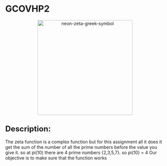  # GCOVHP2
<div align="center">
  <img src="https://github.com/user-attachments/assets/8d69fa45-cca3-4987-8ca4-d798888290bd" alt="neon-zeta-greek-symbol" width="300"/>
</div>
<h2><strong style="font-size: 24px;">Description:</strong></h2>
<p>The zeta function is a complex function but for this assignment all it does it get the sum of the number of all the prime numbers before the value you give it. so at pi(10) there are 4 prime numbers {2,3,5,7}. so pi(10) = 4 Our objective is to make sure that the function works</p>
